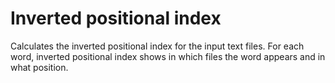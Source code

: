 # Inverted positional index

Calculates the inverted positional index for the input text files. For each word, inverted positional index shows in which files the word appears and in what position. 
